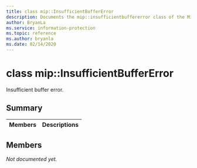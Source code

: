 ```yaml
---
title: class mip::InsufficientBufferError 
description: Documents the mip::insufficientbuffererror class of the Microsoft Information Protection (MIP) SDK.
author: BryanLa
ms.service: information-protection
ms.topic: reference
ms.author: bryanla
ms.date: 02/14/2020
---
```


# class mip::InsufficientBufferError 
Insufficient buffer error.
  
## Summary
 Members                        | Descriptions                                
--------------------------------|---------------------------------------------
  
## Members
_Not documented yet._
